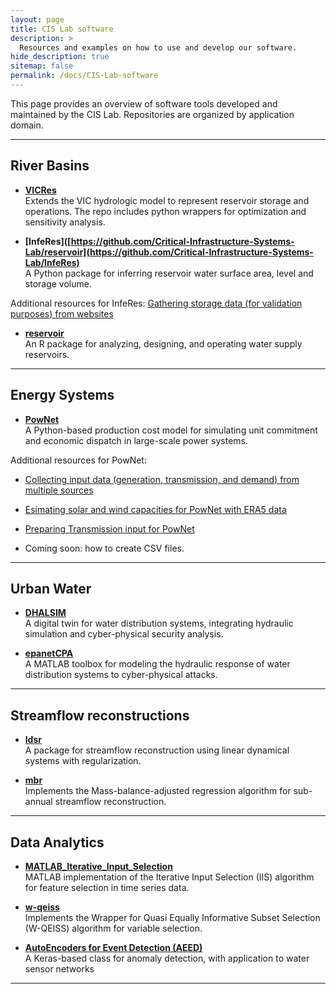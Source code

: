```yaml
---
layout: page
title: CIS Lab software
description: >
  Resources and examples on how to use and develop our software.
hide_description: true
sitemap: false
permalink: /docs/CIS-Lab-software
---
```


This page provides an overview of software tools developed and maintained by the CIS Lab. Repositories are organized by application domain.

---

## River Basins

- **[VICRes](https://github.com/Critical-Infrastructure-Systems-Lab/VICRes)**  
  Extends the VIC hydrologic model to represent reservoir storage and operations. The repo includes python wrappers for optimization and sensitivity analysis.

- **[InfeRes]([https://github.com/Critical-Infrastructure-Systems-Lab/reservoir](https://github.com/Critical-Infrastructure-Systems-Lab/InfeRes)**  
  A Python package for inferring reservoir water surface area, level and storage volume.

Additional resources for InfeRes: [Gathering storage data (for validation purposes) from websites](https://critical-infrastructure-systems-lab.github.io/manual/programming/2024-06-16-scraping-a-website/)  

- **[reservoir](https://github.com/Critical-Infrastructure-Systems-Lab/reservoir)**  
  An R package for analyzing, designing, and operating water supply reservoirs.

---  

## Energy Systems

- **[PowNet](https://github.com/Critical-Infrastructure-Systems-Lab/PowNet)**  
  A Python-based production cost model for simulating unit commitment and economic dispatch in large-scale power systems.

Additional resources for PowNet:  

- [Collecting input data (generation, transmission, and demand) from multiple sources](PowNet-input-collection.md)

- [Esimating solar and wind capacities for PowNet with ERA5 data](./2025-01-27-pownet-solar-wind-inputs.md)

- [Preparing Transmission input for PowNet](2025-01-30-pownet_prepare_transmission.md)

- Coming soon: how to create CSV files.

---

## Urban Water

- **[DHALSIM](https://github.com/Critical-Infrastructure-Systems-Lab/DHALSIM)**  
  A digital twin for water distribution systems, integrating hydraulic simulation and cyber-physical security analysis.

- **[epanetCPA](https://github.com/Critical-Infrastructure-Systems-Lab/epanetCPA)**  
  A MATLAB toolbox for modeling the hydraulic response of water distribution systems to cyber-physical attacks.

---

## Streamflow reconstructions

- **[ldsr](https://github.com/Critical-Infrastructure-Systems-Lab/ldsr)**  
  A package for streamflow reconstruction using linear dynamical systems with regularization.

- **[mbr](https://github.com/Critical-Infrastructure-Systems-Lab/mbr)**  
  Implements the Mass-balance-adjusted regression algorithm for sub-annual streamflow reconstruction.

---

## Data Analytics

- **[MATLAB_Iterative_Input_Selection](https://github.com/Critical-Infrastructure-Systems-Lab/MATLAB_Iterative_Input_Selection)**  
  MATLAB implementation of the Iterative Input Selection (IIS) algorithm for feature selection in time series data.

- **[w-qeiss](https://github.com/Critical-Infrastructure-Systems-Lab/w-qeiss)**  
  Implements the Wrapper for Quasi Equally Informative Subset Selection (W-QEISS) algorithm for variable selection.

- **[AutoEncoders for Event Detection (AEED)]()**  
  A Keras-based class for anomaly detection, with application to water sensor networks

---


